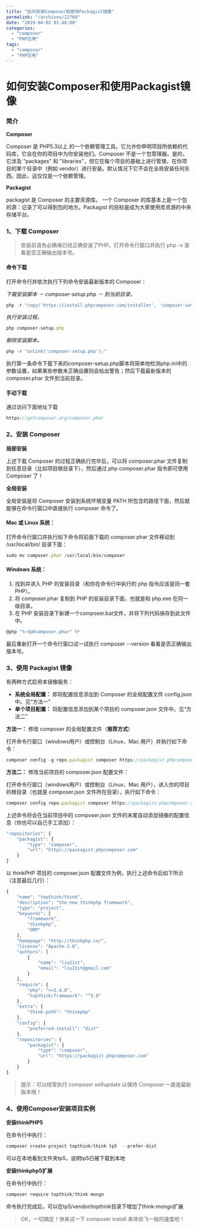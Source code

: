 ```yaml
---
title: "如何安装Composer和使用Packagist镜像"
permalink: "/archives/22760"
date: "2019-04-02 01:48:00"
categories: 
  - "composer"
  - "PHP应用"
tags: 
  - "composer"
  - "PHP应用"
---
```


# 如何安装Composer和使用Packagist镜像

### 简介

**Composer**

Composer 是 PHP5.3以上 的一个依赖管理工具。它允许你申明项目所依赖的代码库，它会在你的项目中为你安装他们。Composer 不是一个包管理器。是的，它涉及 "packages" 和 "libraries"，但它在每个项目的基础上进行管理，在你项目的某个目录中（例如 vendor）进行安装。默认情况下它不会在全局安装任何东西。因此，这仅仅是一个依赖管理。

**Packagist**

packagist 是 Composer 的主要资源库。 一个 Composer 的库基本上是一个包的源：记录了可以得到包的地方。Packagist 的目标是成为大家使用库资源的中央存储平台。

### 1、下载 Composer

> 安装前请务必确保已经正确安装了PHP。打开命令行窗口并执行 php -v 查看是否正确输出版本号。

#### 命令下载

打开命令行并依次执行下列命令安装最新版本的 Composer：

_下载安装脚本 － composer-setup.php － 到当前目录。_

``` js 
php -r "copy('https://install.phpcomposer.com/installer', 'composer-setup.php');" 
```

_执行安装过程。_

``` js 
php composer-setup.php 
```

_删除安装脚本。_

``` js 
php -r "unlink('composer-setup.php');" 
```

执行第一条命令下载下来的composer-setup.php脚本将简单地检测php.ini中的参数设置，如果某些参数未正确设置则会给出警告；然后下载最新版本的 composer.phar 文件到当前目录。

#### 手动下载

通过访问下面地址下载

``` js 
https://getcomposer.org/composer.phar 
```

### 2、安装 Composer

**局部安装**

上述下载 Composer 的过程正确执行完毕后，可以将 composer.phar 文件复制到任意目录（比如项目根目录下），然后通过 php composer.phar 指令即可使用 Composer 了！

**全局安装**

全局安装是将 Composer 安装到系统环境变量 PATH 所包含的路径下面，然后就能够在命令行窗口中直接执行 composer 命令了。

#### Mac 或 Linux 系统：

打开命令行窗口并执行如下命令将前面下载的 composer.phar 文件移动到 /usr/local/bin/ 目录下面：

``` js 
sudo mv composer.phar /usr/local/bin/composer 
```

#### Windows 系统：

1. 找到并进入 PHP 的安装目录（和你在命令行中执行的 php 指令应该是同一套 PHP）。
2. 将 composer.phar 复制到 PHP 的安装目录下面，也就是和 php.exe 在同一级目录。
3. 在 PHP 安装目录下新建一个composer.bat文件，并将下列代码保存到此文件中。

``` js 
@php "%~dp0composer.phar" %* 
```

最后重新打开一个命令行窗口试一试执行 composer --version 看看是否正确输出版本号。

### 3、使用 Packagist 镜像

有两种方式启用本镜像服务：

- **系统全局配置：** 即将配置信息添加到 Composer 的全局配置文件 config.json 中。见“方法一”
- **单个项目配置：** 将配置信息添加到某个项目的 composer.json 文件中。见“方法二”

**方法一：** 修改 composer 的全局配置文件（**推荐方式**）

打开命令行窗口（windows用户）或控制台（Linux、Mac 用户）并执行如下命令：

``` js 
composer config -g repo.packagist composer https://packagist.phpcomposer.com 
```

**方法二：** 修改当前项目的 composer.json 配置文件：

打开命令行窗口（windows用户）或控制台（Linux、Mac 用户），进入你的项目的根目录（也就是 composer.json 文件所在目录），执行如下命令：

``` js 
composer config repo.packagist composer https://packagist.phpcomposer.com 
```

上述命令将会在当前项目中的 composer.json 文件的末尾自动添加镜像的配置信息（你也可以自己手工添加）：

``` js 
"repositories": {
    "packagist": {
        "type": "composer",
        "url": "https://packagist.phpcomposer.com"
    }
} 
```

以 thinkPHP 项目的 composer.json 配置文件为例，执行上述命令后如下所示（注意最后几行）：

``` js 
{
    "name": "topthink/think",
    "description": "the new thinkphp framework",
    "type": "project",
    "keywords": [
        "framework",
        "thinkphp",
        "ORM"
    ],
    "homepage": "http://thinkphp.cn/",
    "license": "Apache-2.0",
    "authors": [
        {
            "name": "liu21st",
            "email": "liu21st@gmail.com"
        }
    ],
    "require": {
        "php": ">=5.4.0",
        "topthink/framework": "^5.0"
    },
    "extra": {
        "think-path": "thinkphp"
    },
    "config": {
        "preferred-install": "dist"
    },
    "repositories": {
        "packagist": {
            "type": "composer",
            "url": "https://packagist.phpcomposer.com"
        }
    }
} 
```

> 提示：可以经常执行 composer selfupdate 以保持 Composer 一直是最新版本哦！

### 4、使用Composer安装项目实例

**安装thinkPHP5**

在命令行中执行：

``` js 
composer create-project topthink/think tp5  --prefer-dist 
```

可以在本地看到文件夹tp5，说明tp5已被下载到本地

**安装thinkphp5扩展**

在命令行中执行：

``` js 
composer require topthink/think-mongo 
```

命令执行完成后，可以在tp5/vendor/topthink目录下增加了think-mongo扩展

> OK，一切搞定！快来试一下 composer install 来体验飞一般的速度吧！
